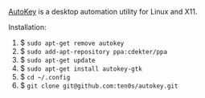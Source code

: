 [AutoKey](http://code.google.com/p/autokey) is a desktop automation utility for Linux and X11.

Installation:

1. $ `sudo apt-get remove autokey`
2. $ `sudo add-apt-repository ppa:cdekter/ppa`
3. $ `sudo apt-get update`
4. $ `sudo apt-get install autokey-gtk`
5. $ `cd ~/.config`
6. $ `git clone git@github.com:ten0s/autokey.git`

